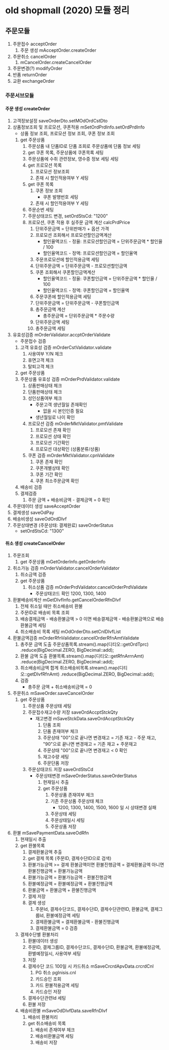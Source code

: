 # old  shopmall (2020) 모듈 정리

## 주문모듈
1. 주문접수 acceptOrder
    1. 주문 생성 mAcceptOrder.createOrder
2. 주문취소 cancelOrder
    1. mCancelOrder.createCancelOrder
3. 주문변경(?) modifyOrder
4. 반품 returnOrder
5. 교환 exchangeOrder

### 주문서브모듈
#### 주문 생성 createOrder
1. 고객정보설정 saveOrderDto.setMOdOrdCstDto
2. 상품정보조회 및 프로모션, 쿠폰적용 mSetOrdPrdInfo.setOrdPrdInfo
    - 상품 정보 조회, 프로모션 정보 조회, 쿠폰 정보 조회
    1. get 주문상품
        1. 주문상품 내 단품ID로 단품 조회로 주문상품에 단품 정보 세팅
        2. get 쿠폰 목록, 주문상품에 쿠폰목록 세팅
        3. 주문상품에 수취 관련정보, 영수증 정보 세팅 세팅
        5. get 프로모션 목록
            1. 프로모션 정보조회
            2. 존재 시 할인적용여부 Y 세팅
        6. get 쿠폰 목록
            1. 쿠폰 정보 조회
                - 쿠폰 발행번호 세팅
            2. 존재 시 할인적용여부 Y 세팅
        7. 주문순번 세팅
        8. 주문상태코드 변경, setOrdStsCd: "1200"
        9. 프로모션, 쿠폰 적용 후 실주문 금액 계산 calcPrdPrice
            1. 단위주문금액 = 단위판매가 + 옵션 가격
            2. 프로모션 조회해서 프로모션할인금액계산
                - 할인율액코드 - 정율: 프로모션할인금액 = 단위주문금액 * 할인율 / 100
                - 할인율액코드 - 정액: 프로모션할인금액 = 할인율액
            3. 주문프로모션에 할인적용금액 세팅
            4. 단위주문금액 = 단위주문금액 - 프로모션할인금액
            5. 쿠폰 조회해서 쿠폰할인금액계산
                - 할인율액코드 - 정율: 쿠폰할인금액 = 단위주문금액 * 할인율 / 100
                - 할인율액코드 - 정액: 쿠폰할인금액 = 할인율액
            6. 주문쿠폰에 할인적용금액 세팅
            7. 단위주문금액 = 단위주문금액 - 쿠폰할인금액
            8. 총주문금액 계산
                - 총주문금액 = 단위주문금액 * 주문수량
            9. 단위주문금액 세팅
            10. 총주문금액 세팅
3. 유효성검증 mOrderValidator.accptOrderValidate
    - 주문접수 검증
    1. 고객 유효성 검증 mOrderCstValidator.validate
        1. 사용여부 Y/N 체크
        2. 휴면고객 체크
        3. 탈퇴고객 체크
    1. get 주문상품
    2. 주문상품 유효성 검증 mOrderPrdValidator.validate
        1. 상품판매상태 체크
        2. 단품판매상태 체크
        3. 성인상품여부 체크
            - 주문고객 생년월일 존재확인
                - 없을 시 본인인증 필요
            - 생년월일로 나이 확인
        4. 프로모션 검증 mOrderMktValidator.pmtValidate
            1. 프로모션 존재 확인
            2. 프로모션 상태 확인
            3. 프로모션 기간확인
            4. 프로모션 대상확인 (상품분류/상품)
        5. 쿠폰 검증 mOrderMktValidator.cpnValidate
            1. 쿠폰 존재 확인
            2. 쿠폰개별상태 확인
            3. 쿠폰 기간 확인
            4. 쿠폰 최소주문금액 확인
    3. 배송비 검증
    4. 결제검증
        1. 주문 금액 + 배송비금액 - 결제금액 = 0 확인
4. 주문데이터 생성 saveAcceptOrder
5. 결제생성 saveOdPay
6. 배송비생성 saveOdOrdDlvf
7. 주문상태변경 (주문상태: 결제완료) saveOrderStatus
    - setOrdStsCd: "1300"

#### 취소 생성 createCancelOrder
1. 주문조회
    1. get 주문상품 mGetOrderInfo.getOrderInfo
2. 취소가능 검증 mOrderValidator.cancelOrderValidator
    1. 취소금액 검증
    2. get 주문상품
        1. 취소상품 검증 mOrderPrdValidator.cancelOrderPrdValidate
            - 주문상태코드 확인 1200, 1300, 1400
3. 환불배송비계산 mGetDlvfInfo.getCancelOrderRfnDlvf
    1. 전체 취소일 때만 취소배송비 환불
    2. 주문ID로 배송비 목록 조회
    3. 배송결제금액 - 배송환불금액 > 0 이면 배송결제금액 - 배송환불금액으로 배송환불금액 세팅
    4. 취소배송비 목록 세팅 mOdOrderDto.setCnlDlvfList
4. 환불금액검증 mOrderRfnValidator.cancelOrderRfnAmtValidate
    1. 총주문 금액 도출
        주문상품목록.stream().map(디티오::getOrdTprc)
                .reduce(BigDecimal.ZERO, BigDecimal::add);
    2. 환불 금액 도출
        환불목록.stream().map(디티오::getRfnArrnAmt)
                .reduce(BigDecimal.ZERO, BigDecimal::add);
    3. 취소배송비금액 합계
        취소배송비목록.stream().map(디티오::getDlvfRfnAmt)
                .reduce(BigDecimal.ZERO, BigDecimal::add);
    4. 검증
        - 총주문 금액 + 취소배송비금액 = 0
5. 주문취소 mSaveOrder.saveCancelOrder
    1. get 주문상품
        1. 주문상품 주문상태 세팅
        2. 주문접수재고수량 저장 saveOrdAccptStckQty
            - 재고변경 mSaveStckData.saveOrdAccptStckQty
                1. 단품 조회
                2. 단품 존재여부 체크
                3. 주문상태 "00"으로 끝나면 변경재고 = 기존 재고 - 주문 재고, "90"으로 끝나면 변경재고 = 기존 재고 + 주문재고
                4. 주문상태 "00"으로 끝나면 변경재고 < 0 확인
                5. 재고수량 세팅
                6. 주문단품 저장
        3. 주문상태코드 저장 saveOrdStsCd
            - 주문상태변경 mSaveOrderStatus.saveOrderStatus
                1. 현재일시 추출
                2. get 주문상품
                    1. 주문상품 존재여부 체크
                    2. 기존 주문상품 주문상태 체크
                        - 1200, 1300, 1400, 1500, 1600 일 시 상태변경 실패
                    3. 주문상태 세팅
                    4. 주문상태일시 세팅
                    5. 주문상품 저장
6. 환불 mSavePaymentData.saveOdRfn
    1. 현재일시 추출
    2. get 환불목록
        1. 결제환불금액 추출
        2. get 결제 목록 (주문ID, 결제수단ID으로 검색)
        3. 환불가능금액 >= 결제 환불금액이면 환불진행금액 = 결제환불금액 아니면 환불진행금액 = 환불가능금액
        4. 환불가능금액 = 환불가능금액 - 환불진행금액
        5. 환불예정금액 = 환불예정금액 + 환불진행금액
        6. 환불금액 = 환불금액 + 환불진행금액
        7. 결제 저장
        8. 결제 생성
            1. 주문Id, 결제수단코드, 결제수단ID, 결제수단관련ID, 환불금액, 결제그룹Id, 환불예정금액 세팅
            2. 결제환불금액 = 결제환불금액 - 환불진행금액
            3. 결제환불금액 = 0 검증
    3. 결제수단별 환불처리
        1. 환불데이터 생성
        2. 주문ID, 결제그룹ID, 결제수단코드, 결제수단ID, 환불금액, 환불예정금액, 환별예정일시, 사용여부 세팅
        3. 저장
        4. 결제수단 코드 100일 시 카드취소 mSaveCrcrdApvData.crcrdCnl
            1. PG 취소 pgInisis.cnl
            2. 카드승인 조회
            3. 카드 환불적용금액 세팅
            4. 카드승인 저장
        5. 결제수단관련Id 세팅
        6. 환불 저장
    4. 배송비환불 mSaveOdDlvfData.saveRfnDlvf
        1. 배송비 환불처리
        2. get 취소배송비 목록
            1. 배송비 존재여부 체크
            2. 배송비환불금액 세팅
            3. 배송비 저장